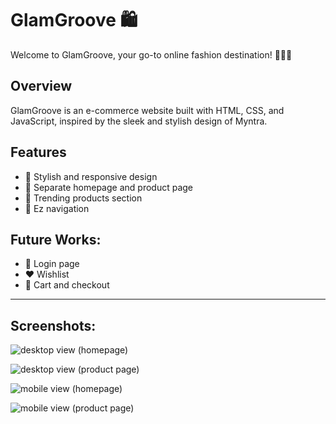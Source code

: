 
# GlamGroove 🛍️

Welcome to GlamGroove, your go-to online fashion destination! 👗👠🧥

## Overview

GlamGroove is an e-commerce website built with HTML, CSS, and JavaScript, inspired by the sleek and stylish design of Myntra.

## Features

- 🎨 Stylish and responsive design
- 🚀 Separate homepage and product page
- 🌟 Trending products section
- 🧭 Ez navigation
  

  
## Future Works:

- 🔐 Login page
- ❤️ Wishlist
- 🛒 Cart and checkout
  
<hr>

## Screenshots:
![desktop view (homepage)](https://github.com/Satyajeet-code/E-commerce-/assets/56536469/ecf9e3da-0085-4cc5-aa7d-32e3fa74951b)

![desktop view (product page)](https://github.com/Satyajeet-code/GlamGroove-An-e-commerce-store/assets/56536469/156f5786-9727-4fe2-9d4c-25235d618b6f)

![mobile view (homepage)](https://github.com/Satyajeet-code/GlamGroove-An-e-commerce-store/assets/56536469/f7d68a1a-c43a-4ccc-b090-ea3adbe7fecc)


![mobile view (product page)](https://github.com/Satyajeet-code/GlamGroove-An-e-commerce-store/assets/56536469/9437eff7-e564-41b0-9c0d-e96fea3caa7e)
